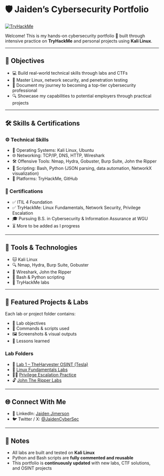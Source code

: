 # 🛡️ Jaiden’s Cybersecurity Portfolio  
[![TryHackMe](https://tryhackme-badges.s3.amazonaws.com/Jaiden.Jimerson.png)](https://tryhackme.com/p/Jaiden.Jimerson)

Welcome! This is my hands-on cybersecurity portfolio 🧠 built through intensive practice on **TryHackMe** and personal projects using **Kali Linux**.

---

## 🎯 Objectives
- 💻 Build real-world technical skills through labs and CTFs  
- 🧠 Master Linux, network security, and penetration testing  
- 📘 Document my journey to becoming a top-tier cybersecurity professional  
- 🔍 Showcase my capabilities to potential employers through practical projects  

---

## 🛠️ Skills & Certifications  

### ⚙️ Technical Skills  
- 🐧 Operating Systems: Kali Linux, Ubuntu  
- 🌐 Networking: TCP/IP, DNS, HTTP, Wireshark  
- 🛠️ Offensive Tools: Nmap, Hydra, Gobuster, Burp Suite, John the Ripper  
- 📜 Scripting: Bash, Python (JSON parsing, data automation, NetworkX visualization)  
- 🧩 Platforms: TryHackMe, GitHub  

### 🧾 Certifications  
- ✅ ITIL 4 Foundation  
- ✅ TryHackMe: Linux Fundamentals, Network Security, Privilege Escalation  
- 🎓 Pursuing B.S. in Cybersecurity & Information Assurance at WGU  
- ⏳ More to be added as I progress

---

## 🧰 Tools & Technologies  
- 🐱 Kali Linux  
- 🔍 Nmap, Hydra, Burp Suite, Gobuster  
- 📡 Wireshark, John the Ripper  
- 💬 Bash & Python scripting  
- 🧩 TryHackMe labs  

---

## 🚀 Featured Projects & Labs  
Each lab or project folder contains:  
- 🎯 Lab objectives  
- 🔧 Commands & scripts used  
- 🖼️ Screenshots & visual outputs  
- 🧠 Lessons learned  

### Lab Folders
- 📁 [Lab 1 – TheHarvester OSINT (Tesla)](./Lab1-TheHarvester-Tesla)  
- 📁 [Linux Fundamentals Labs](./Linux-Fundamentals)  
- 🧗‍♂️ [Privilege Escalation Practice](./Privilege-Escalation)  
- 🔓 [John The Ripper Labs](./JohnTheRipper-Labs)  

---

## 🌐 Connect With Me
- 👔 LinkedIn: [Jaiden Jimerson](https://www.linkedin.com/in/jaiden-jimerson-319995140)  
- 🐦 Twitter / X: [@JaidenCyberSec](https://x.com/JaidenCyberSec)  

---

## 📌 Notes
- All labs are built and tested on **Kali Linux**  
- Python and Bash scripts are **fully commented and reusable**  
- This portfolio is **continuously updated** with new labs, CTF solutions, and OSINT projects


